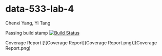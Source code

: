 # data-533-lab-4

Chenxi Yang, Yi Tang

Passing build stamp
[![Build Status](https://travis-ci.com/yitang310/data-533-lab-4.svg?token=Mv9WsvdrzKp9yjHtk1du&branch=master)](https://travis-ci.com/yitang310/data-533-lab-4)

Coverage Report
[![Coverage Report](Coverage Report.png)](Coverage Report.png)
